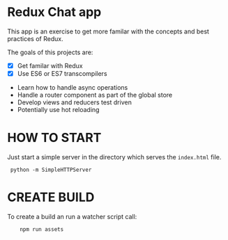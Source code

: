 Redux Chat app
==============

This app is an exercise to get more familar with the concepts and best practices of Redux.

The goals of this projects are:

- [x] Get familar with Redux
- [x] Use ES6 or ES7 transcompilers
- Learn how to handle async operations
- Handle a router component as part of the global store
- Develop views and reducers test driven
- Potentially use hot reloading

HOW TO START
============

Just start a simple server in the directory which serves the `index.html` file.
```
 python -m SimpleHTTPServer
```

CREATE BUILD
============

To create a build an run a watcher script call:

```
    npm run assets
```
